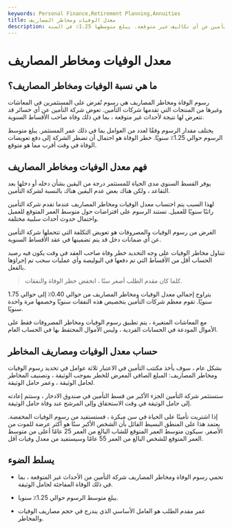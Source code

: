 ```yaml
---
keywords: Personal Finance,Retirement Planning,Annuities
title: معدل الوفيات ومخاطر المصاريف
description: رسوم الوفاة ومخاطر المصاريف هي رسوم على المعاش السنوي الذي يعوض شركات التأمين عن أي تكاليف غير متوقعة. يبلغ متوسطها 1.25٪ في السنة.
---
```


# معدل الوفيات ومخاطر المصاريف
## ما هي نسبة الوفيات ومخاطر المصاريف؟

رسوم الوفاة ومخاطر المصاريف هي رسوم تُفرض على المستثمرين في المعاشات وغيرها من المنتجات التي تقدمها شركات التأمين. تعوض شركة التأمين عن أي خسائر قد تتعرض لها نتيجة لأحداث غير متوقعة ، بما في ذلك وفاة صاحب الأقساط السنوية.

يختلف مقدار الرسوم وفقًا لعدد من العوامل بما في ذلك عمر المستثمر. يبلغ متوسط الرسوم حوالي 1.25٪ سنويًا. خطر الوفاة هو احتمال أن تضطر الشركة إلى دفع تعويضات الوفاة في وقت أقرب مما هو متوقع.

## فهم معدل الوفيات ومخاطر المصاريف

يوفر القسط السنوي مدى الحياة للمستثمر درجة من اليقين بشأن دخله أو دخلها بعد التقاعد ، ولكن هناك بعض عدم اليقين هناك بالنسبة لشركة التأمين.

لهذا السبب يتم احتساب معدل الوفيات ومخاطر المصاريف عندما تقدم شركة التأمين راتبًا سنويًا للعميل. تستند الرسوم على افتراضات حول متوسط العمر المتوقع للعميل واحتمال حدوث أحداث سلبية مختلفة.

الغرض من رسوم الوفيات والمصروفات هو تعويض التكلفة التي تتحملها شركة التأمين عن أي ضمانات دخل قد يتم تضمينها في عقد الأقساط السنوية.

تتناول مخاطر الوفيات على وجه التحديد خطر وفاة صاحب العقد في وقت يكون فيه رصيد الحساب أقل من الأقساط التي تم دفعها في البوليصة وأي عمليات سحب تم إجراؤها بالفعل.

> كلما كان مقدم الطلب أصغر سنًا ، انخفض خطر الوفاة والنفقات.

>

يتراوح إجمالي معدل الوفيات ومخاطر المصاريف من حوالي 0.40٪ إلى حوالي 1.75 سنويًا. تقوم معظم شركات التأمين بتخصيص هذه النفقات سنويًا وخصمها مرة واحدة سنويًا.

مع المعاشات المتغيرة ، يتم تطبيق رسوم الوفيات ومخاطر المصروفات فقط على الأموال المودعة في الحسابات الفردية ، وليس الأموال المحتفظ بها في الحساب العام.

## حساب معدل الوفيات ومصاريف المخاطر

بشكل عام ، سوف يأخذ مكتتب التأمين في الاعتبار ثلاثة عوامل في تحديد رسوم الوفيات ومخاطر المصاريف: المبلغ الصافي المعرض للخطر بموجب الوثيقة ، وتصنيف المخاطر لحامل الوثيقة ، وعمر حامل الوثيقة.

ستستثمر شركة التأمين الجزء الأكبر من قسط التأمين في صندوق الادخار ، وستتم إعادته إلى حامل الوثيقة في وقت الاستحقاق وإلى المرشح عند وفاة حامل الوثيقة.

إذا اشتريت تأمينًا على الحياة في سن مبكرة ، فستستفيد من رسوم الوفيات المخفضة. يعتمد هذا على المنطق البسيط القائل بأن الشخص الأكبر سنًا هو أكثر عرضة للموت من الأصغر. سيكون متوسط العمر المتوقع للشاب البالغ من العمر 25 عامًا أعلى من متوسط العمر المتوقع للشخص البالغ من العمر 55 عامًا وسيستفيد من معدل وفيات أقل.

## يسلط الضوء

- تحمي رسوم الوفاة ومخاطر المصاريف شركة التأمين من الأحداث غير المتوقعة ، بما في ذلك الوفاة المفاجئة لحامل الوثيقة.

- يبلغ متوسط الرسوم حوالي 1.25٪ سنويا.

- عمر مقدم الطلب هو العامل الأساسي الذي يندرج في حجم مصاريف الوفيات والمخاطر.

